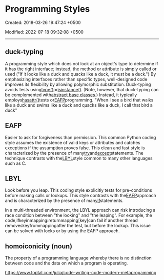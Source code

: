 # Programming Styles

Created: 2018-03-26 19:47:24 +0500

Modified: 2022-07-18 09:32:08 +0500

---

## duck-typing

A programming style which does not look at an object's type to determine if it has the right interface; instead, the method or attribute is simply called or used ("If it looks like a duck and quacks like a duck, it must be a duck.") By emphasizing interfaces rather than specific types, well-designed code improves its flexibility by allowing polymorphic substitution. Duck-typing avoids tests using[type()](http://library/functions.html)or[isinstance()](http://library/functions.html). (Note, however, that duck-typing can be complemented with[abstract base classes](NULL).) Instead, it typically employs[hasattr()](http://library/functions.html)tests or[EAFP](NULL)programming.
"When I see a bird that walks like a duck and swims like a duck and quacks like a duck, I call that bird a duck"
## EAFP

Easier to ask for forgiveness than permission. This common Python coding style assumes the existence of valid keys or attributes and catches exceptions if the assumption proves false. This clean and fast style is characterized by the presence of many[try](http://reference/compound_stmts.html)and[except](http://reference/compound_stmts.html)statements. The technique contrasts with the[LBYL](NULL)style common to many other languages such as C.
## LBYL

Look before you leap. This coding style explicitly tests for pre-conditions before making calls or lookups. This style contrasts with the[EAFP](NULL)approach and is characterized by the presence of many[if](http://reference/compound_stmts.html)statements.

In a multi-threaded environment, the LBYL approach can risk introducing a race condition between "the looking" and "the leaping". For example, the code,ifkeyinmapping:returnmapping[key]can fail if another thread removeskeyfrommappingafter the test, but before the lookup. This issue can be solved with locks or by using the EAFP approach.
## homoiconicity (noun)

The property of a programming language whereby there is no distinction between code and the data on which a program is operating.

<https://www.toptal.com/julia/code-writing-code-modern-metaprogamming>
